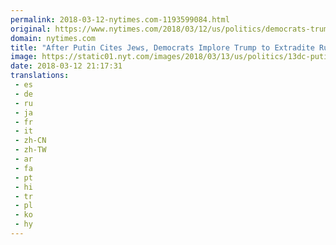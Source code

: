 ```yaml
---
permalink: 2018-03-12-nytimes.com-1193599084.html
original: https://www.nytimes.com/2018/03/12/us/politics/democrats-trump-election-interference-russia-jews.html?partner=rss&amp;emc=rss
domain: nytimes.com
title: "After Putin Cites Jews, Democrats Implore Trump to Extradite Russians"
image: https://static01.nyt.com/images/2018/03/13/us/politics/13dc-putin/13dc-putin-mediumThreeByTwo440.jpg
date: 2018-03-12 21:17:31
translations: 
 - es
 - de
 - ru
 - ja
 - fr
 - it
 - zh-CN
 - zh-TW
 - ar
 - fa
 - pt
 - hi
 - tr
 - pl
 - ko
 - hy
---
```


